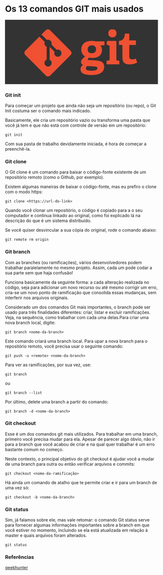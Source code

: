# Os 13 comandos GIT mais usados

![git](comandos-git.png.webp)

### Git init

Para começar um projeto que ainda não seja um repositório (ou repo), o Git Init costuma ser o comando mais indicado. 

Basicamente, ele cria um repositório vazio ou transforma uma pasta que você já tem e que não está com controle de versão em um repositório:

```
git init
```
Com sua pasta de trabalho devidamente iniciada, é hora de começar a preenchê-la.

### Git clone
O Git clone é um comando para baixar o código-fonte existente de um repositório remoto (como o Github, por exemplo).

Existem algumas maneiras de baixar o código-fonte, mas eu prefiro o clone com o modo https:

```
git clone <https://url-do-link>
```

Quando você clonar um repositório, o código é copiado para a o seu computador e continua linkado ao original, como foi explicado lá na descrição do que é um sistema distribuído.

Se você quiser desvincular a sua cópia do original, rode o comando abaixo:

```
git remote rm origin
```

### Git branch
Com as branches (ou ramificações), vários desenvolvedores podem trabalhar paralelamente no mesmo projeto. Assim, cada um pode codar a sua parte sem que haja confusão! 

Funciona basicamente da seguinte forma: a cada alteração realizada no código, seja para adicionar um novo recurso ou até mesmo corrigir um erro, cria-se um novo ponto de ramificação que consolida essas mudanças, sem interferir nos arquivos originais. 

Considerado um dos comandos Git mais importantes, o branch pode ser usado para três finalidades diferentes: criar, listar e excluir ramificações. Veja, na sequência, como trabalhar com cada uma delas.Para criar uma nova branch local, digite:

```
git branch <nome-da-branch>
```

Este comando criará uma branch local. Para upar a nova branch para o repositório remoto, você precisa usar o seguinte comando:
```
git push -u <remote> <nome-da-branch>
```
Para ver as ramificações, por sua vez, use:
```
git branch
```
ou
```
git branch --list
```
Por último, delete uma branch a partir do comando:
```
git branch -d <nome-da-branch>
```
### Git checkout
Esse é um dos comandos git mais utilizados. Para trabalhar em uma branch, primeiro você precisa mudar para ela. Apesar de parecer algo óbvio, não ir para a branch que você acabou de criar e na qual quer trabalhar é um erro bastante comum no começo.

Neste contexto, o principal objetivo do git checkout é ajudar você a mudar de uma branch para outra ou então verificar arquivos e commits:
```
git checkout <nome-da-ramificação>
```
Há ainda um comando de atalho que te permite criar e ir para um branch de uma vez só:
```
git checkout -b <nome-da-branch>
```

### Git status
Sim, já falamos sobre ele, mas vale retomar: o comando Git status serve para fornecer algumas informações importantes sobre a branch em que você estiver no momento, incluindo se ela está atualizada em relação à master e quais arquivos foram alterados.
```
git status
```


### Referências

[geekhunter](https://blog.geekhunter.com.br/comandos-git-mais-utilizados/)
